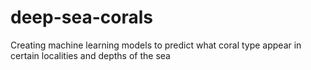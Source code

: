 # deep-sea-corals
Creating machine learning models to predict what coral type appear in certain localities and depths of the sea
